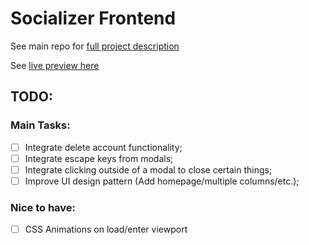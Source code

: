 # Socializer Frontend

See main repo for [full project description](https://github.com/janaiscoding/socializer/blob/main/README.md)

See [live preview here](https://socializerme.vercel.app/)

## TODO:

### Main Tasks:

- [ ] Integrate delete account functionality;
- [ ] Integrate escape keys from modals;
- [ ] Integrate clicking outside of a modal to close certain things;
- [ ] Improve UI design pattern (Add homepage/multiple columns/etc.);

### Nice to have:

- [ ] CSS Animations on load/enter viewport
